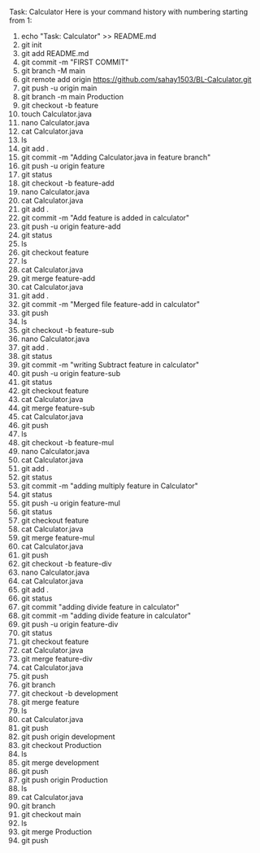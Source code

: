 Task: Calculator
Here is your command history with numbering starting from 1:

1. echo "Task: Calculator" >> README.md  
2. git init  
3. git add README.md  
4. git commit -m "FIRST COMMIT"  
5. git branch -M main  
6. git remote add origin https://github.com/sahay1503/BL-Calculator.git  
7. git push -u origin main  
8. git branch -m main Production  
9. git checkout -b feature  
10. touch Calculator.java  
11. nano Calculator.java  
12. cat Calculator.java  
13. ls  
14. git add .  
15. git commit -m "Adding Calculator.java in feature branch"  
16. git push -u origin feature  
17. git status  
18. git checkout -b feature-add  
19. nano Calculator.java  
20. cat Calculator.java  
21. git add .  
22. git commit -m "Add feature is added in calculator"  
23. git push -u origin feature-add  
24. git status  
25. ls  
26. git checkout feature  
27. ls  
28. cat Calculator.java  
29. git merge feature-add  
30. cat Calculator.java  
31. git add .  
32. git commit -m "Merged file feature-add in calculator"  
33. git push  
34. ls  
35. git checkout -b feature-sub  
36. nano Calculator.java  
37. git add .  
38. git status  
39. git commit -m "writing Subtract feature in calculator"  
40. git push -u origin feature-sub  
41. git status  
42. git checkout feature  
43. cat Calculator.java  
44. git merge feature-sub  
45. cat Calculator.java  
46. git push  
47. ls  
48. git checkout -b feature-mul  
49. nano Calculator.java  
50. cat Calculator.java  
51. git add .  
52. git status  
53. git commit -m "adding multiply feature in Calculator"  
54. git status  
55. git push -u origin feature-mul  
56. git status  
57. git checkout feature  
58. cat Calculator.java  
59. git merge feature-mul  
60. cat Calculator.java  
61. git push  
62. git checkout -b feature-div  
63. nano Calculator.java  
64. cat Calculator.java  
65. git add .  
66. git status  
67. git commit "adding divide feature in calculator"  
68. git commit -m "adding divide feature in calculator"  
69. git push -u origin feature-div  
70. git status  
71. git checkout feature  
72. cat Calculator.java  
73. git merge feature-div  
74. cat Calculator.java  
75. git push  
76. git branch  
77. git checkout -b development  
78. git merge feature  
79. ls  
80. cat Calculator.java  
81. git push  
82. git push origin development  
83. git checkout Production  
84. ls  
85. git merge development  
86. git push  
87. git push origin Production  
88. ls  
89. cat Calculator.java  
90. git branch  
91. git checkout main  
92. ls  
93. git merge Production  
94. git push  
